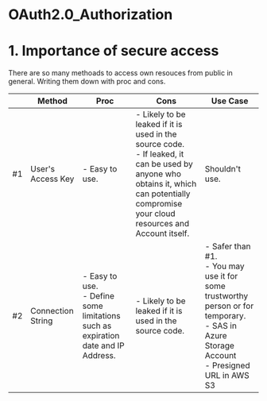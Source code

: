 # OAuth2.0_Authorization

# 1. Importance of secure access  
There are so many methoads to access own resouces from public in general. Writing them down with proc and cons.

|  | Method | Proc | Cons | Use Case |
| --- | --- | --- | --- | --- |
| #1 | User's Access Key | - Easy to use. | - Likely to be leaked if it is used in the source code. <br> - If leaked, it can be used by anyone who obtains it, which can potentially compromise your cloud resources and Account itself. | Shouldn't use. |
| #2 | Connection String | - Easy to use. <br> - Define some limitations such as expiration date and IP Address. | - Likely to be leaked if it is used in the source code. | - Safer than #1. <br> - You may use it for some trustworthy person or for temporary. <br> - SAS in Azure Storage Account <br> - Presigned URL in AWS S3 |
